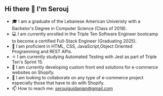 ## Hi there 👋 I'm Serouj

- 🎓 I am a graduate of the Lebanese American Univeristy with a Bachelor's Degree in Computer Science (Class of 2018).
- 💻 I am currently enrolled in the Triple Ten Software Engineer bootcamp to become a certified Full-Stack Engineer (Graduating 2025).
- 📄 I am proficient in HTML, CSS, JavaScript,Object Oriented Programming and REST APIs.
- ⚛️ I am currently studying Automated Testing with Jest as part of Triple Ten's Sprint 15.
- 🛒 I am currently developing custom front end solutions for e-commerce websites on Shopify.
- 🤝 I am looking to collaborate on any type of e-commerce project especially those that have to do with Shopify.
- 📫 How to reach me: seroujguidanian@gmail.com
